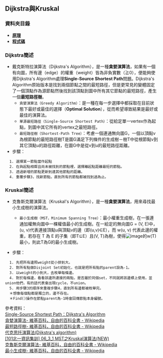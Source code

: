 ## Dijkstra與Kruskal
### 資料夾目錄
* [**原理**](https://github.com/ChengShaoChi/Learning-Note/blob/master/HW6/Dijkstra%E8%88%87Kruskal%E6%B5%81%E7%A8%8B%E5%9C%96%E3%80%81%E7%A8%8B%E5%BC%8F%E7%A2%BC%E5%AD%B8%E7%BF%92%E6%AD%B7%E7%A8%8B%E8%88%87Dijkstra%E8%88%87Kruskal%E5%8E%9F%E7%90%86%E8%AA%AA%E6%98%8E.md)
* [**程式碼**](https://github.com/ChengShaoChi/Learning-Note/blob/master/HW6/Dijkstra_06170235.py)
### Dijkstra簡述
* 戴克斯特拉演算法（Dijkstra's Algorithm），是一種**貪婪演算法**，如果有一個有向圖，所有邊（edge）的權重（weight）皆為非負實數（≧0），便能夠使用Dijkstra's Algorithm處理**Single-Source Shortest Path**問題。Dijkstra's Algorithm原始版本是找到兩個節點之間的最短路徑，但是更常見的變體固定了一個頂點作為源節點然後找到該頂點到圖中所有其它節點的最短路徑，產生一個**最短路徑樹**。
  * `貪婪演算法（Greedy Algorithm）`：是一種在每一步選擇中都採取在目前狀態下最好或最佳的選擇（**Optimal Solution**），從而希望導致結果是最好或最佳的演算法。
  * `單源最短路徑（Single-Source Shortest Path）`：從給定單一vertex作為起點，到圖中其它所有的vertex之最短路徑。
  * `最短路徑樹（Shortest-Path Tree）`：考慮一個連通無向圖G，一個以頂點v為根節點的最短路徑樹T是圖G滿足下列條件的生成樹－樹T中從根節點v到其它頂點u的路徑距離，在圖G中是從v到u的最短路徑距離。
* 步驟：
```
  1. 選擇某一節點當作起點
  2. 在與起點相鄰且尚未被找到的節點裡，選擇離起點距離最短的節點。
  3. 透過新增的節點更新到達其他節點的距離。
  4. 重覆步驟3，找新節點，直到所有的節點都被找到過為止。
```
### Kruskal簡述
* 克魯斯克爾演算法（Kruskal's Algorithm），是一種**貪婪演算法**，用來尋找最小生成樹的演算法。
  * `最小生成樹（MST，Minimum Spanning Tree）`：最小權重生成樹，在一張連通加權無向圖中一棵權值最小的生成樹。在一給定的無向圖G = (V, E)中，(u, v)代表連接頂點u與頂點v的邊（即(u,v)∈E），而 w(u, v) 代表此邊的權重，若存在 T 為 E 的子集（即T⊆E）且(V, T)為樹，使得![image](https://wikimedia.org/api/rest_v1/media/math/render/svg/ea325be8060fd36f76e7bb61543a30e71b9c3b05)的w(T)最小，則此T為G的最小生成樹。

* 步驟：
```
  1. 先把所有邊照weight從小排到大。
  2. 對所有點做Disjoint Set初始化，也就是把所有點的parent設為-1。
  3. 以weight的小到大，去枚舉每條邊。
  4. 對於每條邊，看看該邊所連接的兩點，是否屬於同個set，不同就將該邊標上使用，並union他們，有的話代表會出現cycle，不union。
  5. 用步驟3的順序來重複步驟4，直到所有邊都被枚舉完。
  ＊想像每個點都是獨立的，邊不存在。
  ＊Find()操作在節點parent為-1時會回傳節點本身編號。
```

參考資料：    
[Single-Source Shortest Path：Dijkstra's Algorithm](http://alrightchiu.github.io/SecondRound/single-source-shortest-pathdijkstras-algorithm.html)    
[貪婪演算法- 維基百科，自由的百科全書 - Wikipedia](https://zh.wikipedia.org/wiki/%E8%B4%AA%E5%BF%83%E7%AE%97%E6%B3%95)    
[最短路徑樹- 維基百科，自由的百科全書 - Wikipedia](https://zh.wikipedia.org/wiki/%E6%9C%80%E7%9F%AD%E8%B7%AF%E5%BE%91%E6%A8%B9)    
[代克思托演算法(Dijkstra's algorithm)](http://nthucad.cs.nthu.edu.tw/~yyliu/personal/nou/04ds/dijkstra.html)    
[[101北一資訊集訓] 06_3_1 MST之Kruskal演算法(NEW)](https://www.youtube.com/watch?v=wuU4DDEUu1w)        
[克魯斯克爾演算法- 維基百科，自由的百科全書 - Wikipedia](https://zh.wikipedia.org/wiki/%E5%85%8B%E9%B2%81%E6%96%AF%E5%85%8B%E5%B0%94%E6%BC%94%E7%AE%97%E6%B3%95)    
[最小生成樹- 維基百科，自由的百科全書 - Wikipedia](https://zh.wikipedia.org/wiki/%E6%9C%80%E5%B0%8F%E7%94%9F%E6%88%90%E6%A0%91)
